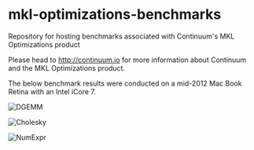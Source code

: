 mkl-optimizations-benchmarks
============================

Repository for hosting benchmarks associated with Continuum's MKL Optimizations product

Please head to http://continuum.io for more information about Continuum and the MKL Optimizations product.

The below benchmark results were conducted on a mid-2012 Mac Book Retina with an Intel iCore 7.

![DGEMM](../../raw/master/DGEMM.png)

![Cholesky](../../raw/master/Cholesky.png)

![NumExpr](../../raw/master/NumExpr.png)
